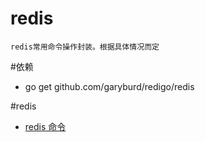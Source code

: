 # redis
    redis常用命令操作封装。根据具体情况而定
    

#依赖
  
* go get github.com/garyburd/redigo/redis

#redis

* [redis 命令](#http://www.redis.net.cn/order/)
